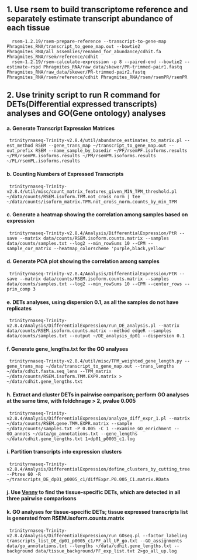 ## 1. Use rsem to build transcriptome reference and separately estimate transcript abundance of each tissue

      rsem-1.2.19/rsem-prepare-reference --transcript-to-gene-map Phragmites_RNA/transcript_to_gene_map.out --bowtie2 Phragmites_RNA/all_assemlies/renamed_for_abundance/cdhit.fa Phragmites_RNA/rsem/reference/cdhit
      rsem-1.2.19/rsem-calculate-expression -p 8 --paired-end --bowtie2 --estimate-rspd Phragmites_RNA/raw_data/skewer/PR-trimmed-pair1.fastq Phragmites_RNA/raw_data/skewer/PR-trimmed-pair2.fastq Phragmites_RNA/rsem/reference/cdhit Phragmites_RNA/rsem/rsemPR/rsemPR
	   
## 2. Use trinity script to run R command for DETs(Differential expressed transcripts) analyses and GO(Gene ontology) analyses

#### a. Generate Transcript Expression Matrices

     trinityrnaseq-Trinity-v2.8.4/util/abundance_estimates_to_matrix.pl --est_method RSEM --gene_trans_map ~/transcript_to_gene_map.out --out_prefix RSEM --name_sample_by_basedir ~/PF/rsemPF.isoforms.results ~/PR/rsemPR.isoforms.results ~/PM/rsemPM.isoforms.results ~/PL/rsemPL.isoforms.results

#### b. Counting Numbers of Expressed Transcripts

     trinityrnaseq-Trinity-v2.8.4/util/misc/count_matrix_features_given_MIN_TPM_threshold.pl ~/data/counts/RSEM.isoform.TPM.not_cross_norm | tee ~/data/counts/isoform_matrix.TPM.not_cross_norm.counts_by_min_TPM

#### c. Generate a heatmap showing the correlation among samples based on expression

     trinityrnaseq-Trinity-v2.8.4/Analysis/DifferentialExpression/PtR --save --matrix data/counts/RSEM.isoform.counts.matrix --samples data/counts/samples.txt --log2 --min_rowSums 10 --CPM --sample_cor_matrix --heatmap_colorscheme 'purple,black,yellow' 

#### d. Generate PCA plot showing the correlation among samples

     trinityrnaseq-Trinity-v2.8.4/Analysis/DifferentialExpression/PtR --save --matrix data/counts/RSEM.isoform.counts.matrix --samples data/counts/samples.txt --log2 --min_rowSums 10 --CPM --center_rows --prin_comp 3

#### e. DETs analyses, using dispersion 0.1, as all the samples do not have replicates

     trinityrnaseq-Trinity-v2.8.4/Analysis/DifferentialExpression/run_DE_analysis.pl --matrix data/counts/RSEM.isoform.counts.matrix --method edgeR --samples data/counts/samples.txt --output ~/DE_analysis_dp01 --dispersion 0.1		   

#### f. Generate gene_lengths.txt for the GO analyses

     trinityrnaseq-Trinity-v2.8.4/util/misc/TPM_weighted_gene_length.py --gene_trans_map ~/data/transcript_to_gene_map.out --trans_lengths ~/data/cdhit.fasta.seq_lens --TPM_matrix ~/data/counts/RSEM.isoform.TMM.EXPR.matrix > ~/data/cdhit.gene_lengths.txt
		
#### h. Extract and cluster DETs in pairwise comparison; perform GO analyses at the same time, with foldchnage > 2, pvalue 0.005

     trinityrnaseq-Trinity-v2.8.4/Analysis/DifferentialExpression/analyze_diff_expr_1.pl --matrix ~/data/counts/RSEM.gene.TMM.EXPR.matrix --sample ~/data/counts/samples.txt -P 0.005 -C 1 --examine_GO_enrichment --GO_annots ~/data/go_annotations.txt --gene_lengths ~/data/cdhit.gene_lengths.txt 1>dp01_p0005_c1.log

#### i. Partition transcripts into expression clusters

     trinityrnaseq-Trinity-v2.8.4/Analysis/DifferentialExpression/define_clusters_by_cutting_tree.pl --Ptree 60 -R ~/transcripts_DE_dp01_p0005_c1/diffExpr.P0.005_C1.matrix.RData

#### j. Use [Venny](https://bioinfogp.cnb.csic.es/tools/venny/) to find the tissue-specific DETs, which are detected in all three pairwise comparisons
     
#### k. GO analyses for tissue-specific DETs; tissue expressed transcripts list is generated from RSEM.isoform.counts.matrix

     trinityrnaseq-Trinity-v2.8.4/Analysis/DifferentialExpression/run_GOseq.pl --factor_labeling transcripts_list_DE_dp01_p0005_c1/PF_all_UP_go.txt --GO_assignments data/go_annotations.txt --lengths ~/data/cdhit.gene_lengths.txt --background data/tissue_background/PF_exp_list.txt 2>go_all_up.log 
